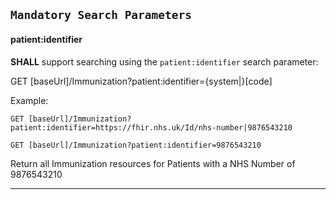 ## `Mandatory Search Parameters`

#### patient:identifier

**SHALL** support searching using the `patient:identifier` search parameter:

<div class="nhsd-a-box nhsd-a-box--bg-light-blue nhsd-!t-margin-bottom-6 nhsd-t-body">
GET [baseUrl]/Immunization?patient:identifier={system|}[code]
</div>

Example:

`GET [baseUrl]/Immunization?patient:identifier=https://fhir.nhs.uk/Id/nhs-number|9876543210`

`GET [baseUrl]/Immunization?patient:identifier=9876543210`

Return all Immunization resources for Patients with a NHS Number of 9876543210

---